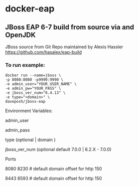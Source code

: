 # docker-eap
## JBoss EAP 6-7 build from source via and OpenJDK
JBoss source from Git Repo maintained by Alexis Hassler
https://github.com/hasalex/eap-build

### To run example:
    docker run --name=jboss \
    -p 8080:8080 -p9990:9990 \
    -e admin_user="YOUR_USER_NAME" \ 
    -e admin_pw="YOUR_PASS" \
    -e jboss_ver_num="6.4.13" \
    -e type="<domain>" \
    daveposh/jboss-eap
  
Environment Variables:

   admin_user <jboss admin console user>
  
   admin_pass <jboss admin console pasword>

  type (optional | domain )
 
  jboss_ver_num  (optional default 7.0.0 | 6.2.X - 7.0.0)

Ports

8080 8230 # default domain offset for http 150

8443 8593 # default domain offset for http 150
